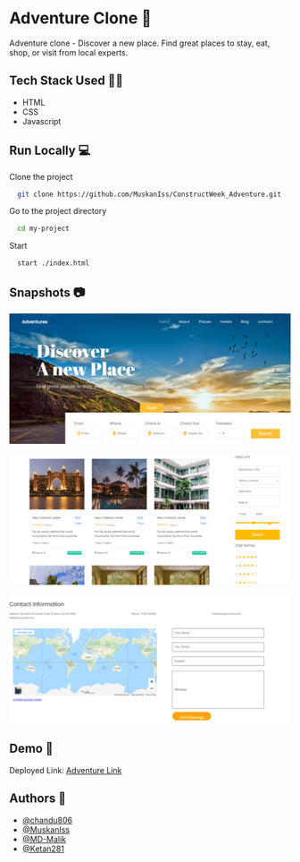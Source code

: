 
# Adventure Clone 🌇

Adventure clone - Discover a new place. Find great places to stay, eat, shop, or visit from local experts. 


## Tech Stack Used 👩‍💻

- HTML
- CSS
- Javascript


## Run Locally 💻

Clone the project

```bash
  git clone https://github.com/MuskanIss/ConstructWeek_Adventure.git
```

Go to the project directory

```bash
  cd my-project
```

Start

```bash
  start ./index.html
```


## Snapshots 📷

![](https://github.com/MuskanIss/ConstructWeek_Adventure/blob/main/images/adventure1.png?raw=true)

![](https://github.com/MuskanIss/ConstructWeek_Adventure/blob/main/images/adventure4.png?raw=true)

![](https://github.com/MuskanIss/ConstructWeek_Adventure/blob/main/images/adventure3.png?raw=true)
## Demo 🎥

Deployed Link: [Adventure Link](https://construct-week-adventure.vercel.app/)


## Authors 🤝

- [@chandu806](https://github.com/chandu806)
- [@MuskanIss](https://github.com/MuskanIss)
- [@MD-Malik](https://github.com/MD-Malik)
- [@Ketan281](https://github.com/Ketan281)

